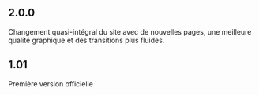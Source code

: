 ## 2.0.0
Changement quasi-intégral du site avec de nouvelles pages, une meilleure qualité graphique et des transitions plus fluides.
## 1.01 
Première version officielle
